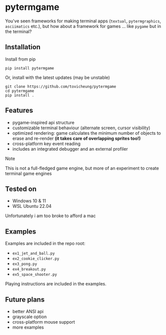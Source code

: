 # pytermgame

You've seen frameworks for making terminal apps (`textual`, `pytermgraphics`, `asciimatics` etc.), but how about a framework for games ... like `pygame` but in the terminal?

## Installation
Install from pip

```
pip install pytermgame
```

Or, install with the latest updates (may be unstable)

```
git clone https://github.com/tovicheung/pytermgame
cd pytermgame
pip install .
```

## Features
- pygame-inspired api structure
- customizable terminal behaviour (alternate screen, cursor visibility)
- optimized rendering: game calculates the minimum number of objects to erase and re-render **(it takes care of overlapping sprites too!)**
- cross-platform key event reading
- includes an integrated debugger and an external profiler

> [!NOTE]
> This is not a full-fledged game engine, but more of an experiment to create terminal game engines

## Tested on
- Windows 10 & 11
- WSL Ubuntu 22.04

Unfortunately i am too broke to afford a mac

## Examples
Examples are included in the repo root:
- `ex1_jet_and_ball.py`
- `ex2_cookie_clicker.py`
- `ex3_pong.py`
- `ex4_breakout.py`
- `ex5_space_shooter.py`

Playing instructions are included in the examples.

## Future plans
- better ANSI api
- grayscale option
- cross-platform mouse support
- more examples

